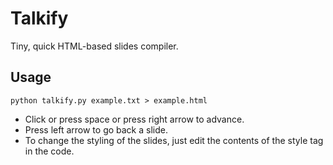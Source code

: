 # Talkify
Tiny, quick HTML-based slides compiler.

## Usage

    python talkify.py example.txt > example.html

* Click or press space or press right arrow to advance.
* Press left arrow to go back a slide.
* To change the styling of the slides, just edit the contents of the style tag in the code.
